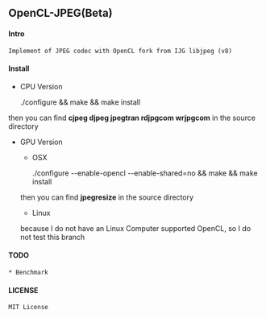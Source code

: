 ## OpenCL-JPEG(Beta)

#### Intro

	Implement of JPEG codec with OpenCL fork from IJG libjpeg (v8)

#### Install

* CPU Version 

	./configure && make && make install

then you can find **cjpeg djpeg jpegtran rdjpgcom wrjpgcom** in the source directory

* GPU Version

	* OSX
	
		./configure --enable-opencl --enable-shared=no && make && make install


	then you can find **jpegresize** in the source directory


	* Linux

	because I do not have an Linux Computer supported OpenCL, so I do not test this branch


#### TODO

	* Benchmark

#### LICENSE

	MIT License
